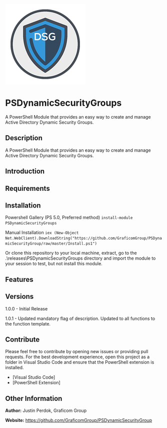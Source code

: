 ![PSDynamicSecurityGroups](src/other/DSG_256.png)

# PSDynamicSecurityGroups

A PowerShell Module that provides an easy way to create and manage Active Directory Dynamic Security Groups.

## Description

A PowerShell Module that provides an easy way to create and manage Active Directory Dynamic Security Groups.

## Introduction

## Requirements

## Installation

Powershell Gallery (PS 5.0, Preferred method)
`install-module PSDynamicSecurityGroups`

Manual Installation
`iex (New-Object Net.WebClient).DownloadString("https://github.com/GraficomGroup/PSDynamicSecurityGroup/raw/master/Install.ps1")`

Or clone this repository to your local machine, extract, go to the .\releases\PSDynamicSecurityGroups directory
and import the module to your session to test, but not install this module.

## Features

## Versions

1.0.0 - Initial Release

1.0.1 - Updated mandatory flag of description. Updated to all functions to the function template.

## Contribute

Please feel free to contribute by opening new issues or providing pull requests.
For the best development experience, open this project as a folder in Visual
Studio Code and ensure that the PowerShell extension is installed.

* [Visual Studio Code]
* [PowerShell Extension]

## Other Information

**Author:** Justin Perdok, Graficom Group

**Website:** https://github.com/GraficomGroup/PSDynamicSecurityGroup
